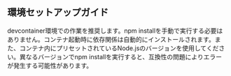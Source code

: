 ## 環境セットアップガイド

devcontainer環境での作業を推奨します。npm installを手動で実行する必要はありません。コンテナ起動時に依存関係は自動的にインストールされます。また、コンテナ内にプリセットされているNode.jsのバージョンを使用してください。異なるバージョンでnpm installを実行すると、互換性の問題によりエラーが発生する可能性があります。
